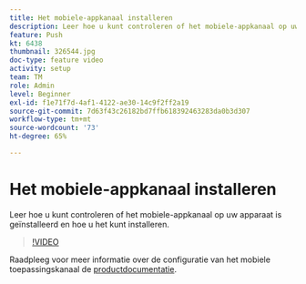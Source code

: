 ```yaml
---
title: Het mobiele-appkanaal installeren
description: Leer hoe u kunt controleren of het mobiele-appkanaal op uw apparaat is geïnstalleerd en hoe u het kunt installeren.
feature: Push
kt: 6438
thumbnail: 326544.jpg
doc-type: feature video
activity: setup
team: TM
role: Admin
level: Beginner
exl-id: f1e71f7d-4af1-4122-ae30-14c9f2ff2a19
source-git-commit: 7d63f43c26182bd7ffb618392463283da0b3d307
workflow-type: tm+mt
source-wordcount: '73'
ht-degree: 65%

---
```


# Het mobiele-appkanaal installeren

Leer hoe u kunt controleren of het mobiele-appkanaal op uw apparaat is geïnstalleerd en hoe u het kunt installeren.

>[!VIDEO](https://video.tv.adobe.com/v/326544?quality=12)

Raadpleeg voor meer informatie over de configuratie van het mobiele toepassingskanaal de [productdocumentatie](https://experienceleague.adobe.com/docs/campaign-classic/using/sending-messages/sending-push-notifications/configure-the-mobile-app/get-started-app-config.html?lang=en#installing-package-ios).
